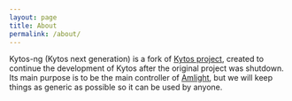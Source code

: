 ```yaml
---
layout: page
title: About
permalink: /about/
---
```

Kytos-ng (Kytos next generation) is a fork of
[Kytos project](https://github.com/kytos), created to continue the development
of Kytos after the original project was shutdown.
Its main purpose is to be the main controller of
[Amlight](https://amlight.net), but we will keep things as generic as
possible so it can be used by anyone.
